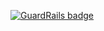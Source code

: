 
[![GuardRails badge](https://badges.production.guardrails.io/bennythejudge/ud989-todo-app.svg)](https://www.guardrails.io)
